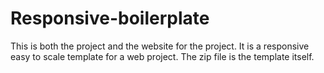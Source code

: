 # Responsive-boilerplate

This is both the project and the website for the project. 
It is a responsive easy to scale template for a web project.
The zip file is the template itself.
